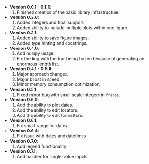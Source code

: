 + **Version 0.0.1 - 0.1.0**:
  1. Finished creation of the basic library infrastructure.
+ **Version 0.2.0**:
  1. Added integers and float support.
  2. Added ability to include multiple plots within one figure.
+ **Version 0.3.1**:
  1. Added ability to save figure images.
  2. Added type hinting and docstrings.
+ **Version 0.4.0**:
  1. Add numpy usage.
  2. Fix the bug with the tool being frozen because of generating an enormous length list.
+ **Version 0.4.1 - 0.5.0**:
  1. Major approach changes.
  2. Major boost in speed.
  3. Minor memory consumption optimization.
+ **Version 0.5.1**:
  1. Fixed minor bug with small scale integers in `frange`.
+ **Version 0.6.0**:
  1. Add the ability to plot dates.
  2. Add the ability to edit locators.
  3. Add the ability to edit formatters.
+ **Version 0.6.1**:
  1. Fix smart range for dates.
+ **Version 0.6.4**:
  1. Fix issue with dates and datetimes
+ **Version 0.7.0**:
  1. Add legend functionality
+ **Version 0.7.1**:
  1. Add handler for single-value inputs
